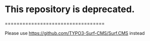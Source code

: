 # This repository is deprecated.
==================================

Please use https://github.com/TYPO3-Surf-CMS/Surf.CMS instead
